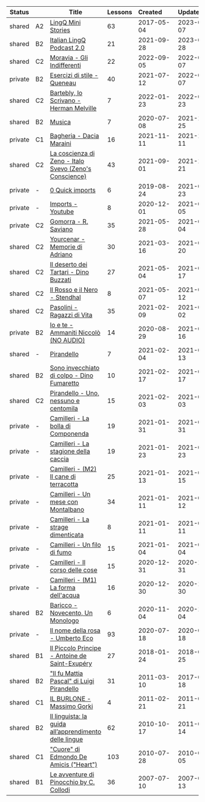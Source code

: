 |Status| |Title|Lessons|Created&nbsp;&nbsp;&nbsp;&nbsp;&nbsp;&nbsp;|Updated&nbsp;&nbsp;&nbsp;&nbsp;&nbsp;&nbsp;|
|-|-|-|-|-|-|
|shared|A2|[LingQ Mini Stories](https://www.lingq.com/en/learn/it/web/library/course/276534)|63|2017-05-04|2023-09-07
|shared|B2|[Italian LingQ Podcast 2.0](https://www.lingq.com/en/learn/it/web/library/course/927262)|21|2021-09-28|2023-03-28
|shared|C2|[Moravia - Gli Indifferenti](https://www.lingq.com/en/learn/it/web/library/course/1138389)|22|2022-09-05|2022-09-07
|private|B2|[Esercizi di stile - Queneau](https://www.lingq.com/en/learn/it/web/library/course/881365)|40|2021-07-12|2022-02-07
|shared|C2|[Bartebly, lo Scrivano - Herman Melville](https://www.lingq.com/en/learn/it/web/library/course/1003925)|7|2022-01-23|2022-01-23
|shared|B2|[Musica](https://www.lingq.com/en/learn/it/web/library/course/757554)|7|2020-07-08|2021-12-25
|private|C1|[Bagheria - Dacia Maraini](https://www.lingq.com/en/learn/it/web/library/course/957126)|16|2021-11-11|2021-11-11
|shared|C2|[La coscienza di Zeno - Italo Svevo (Zeno's Conscience)](https://www.lingq.com/en/learn/it/web/library/course/909521)|43|2021-09-01|2021-10-21
|private|-|[0 Quick imports](https://www.lingq.com/en/learn/it/web/library/course/498135)|6|2019-08-24|2021-07-23
|private|-|[Imports - Youtube](https://www.lingq.com/en/learn/it/web/library/course/769012)|8|2020-12-01|2021-07-05
|private|C2|[Gomorra - R. Saviano](https://www.lingq.com/en/learn/it/web/library/course/855106)|35|2021-05-28|2021-06-04
|shared|C2|[Yourcenar - Memorie di Adriano](https://www.lingq.com/en/learn/it/web/library/course/811529)|30|2021-03-16|2021-05-20
|shared|C2|[Il deserto dei Tartari - Dino Buzzati](https://www.lingq.com/en/learn/it/web/library/course/841433)|27|2021-05-04|2021-05-17
|shared|C2|[Il Rosso e il Nero - Stendhal](https://www.lingq.com/en/learn/it/web/library/course/843060)|8|2021-05-07|2021-05-12
|shared|C2|[Pasolini - Ragazzi di Vita](https://www.lingq.com/en/learn/it/web/library/course/786516)|35|2021-02-09|2021-04-02
|private|B2|[Io e te - Ammaniti Niccolò (NO AUDIO)](https://www.lingq.com/en/learn/it/web/library/course/686244)|14|2020-08-29|2021-03-16
|shared|-|[Pirandello](https://www.lingq.com/en/learn/it/web/library/course/783106)|7|2021-02-04|2021-03-13
|shared|B2|[Sono invecchiato di colpo - Dino Fumaretto](https://www.lingq.com/en/learn/it/web/library/course/793101)|10|2021-02-17|2021-02-17
|shared|C2|[Pirandello - Uno, nessuno e centomila](https://www.lingq.com/en/learn/it/web/library/course/782324)|15|2021-02-03|2021-02-03
|private|-|[Camilleri - La bolla di Componenda](https://www.lingq.com/en/learn/it/web/library/course/780144)|19|2021-01-31|2021-01-31
|private|-|[Camilleri - La stagione della caccia](https://www.lingq.com/en/learn/it/web/library/course/774275)|19|2021-01-23|2021-01-23
|private|-|[Camilleri - (M2) Il cane di terracotta](https://www.lingq.com/en/learn/it/web/library/course/768430)|25|2021-01-13|2021-01-15
|private|-|[Camilleri - Un mese con Montalbano](https://www.lingq.com/en/learn/it/web/library/course/767043)|34|2021-01-11|2021-01-12
|private|-|[Camilleri - La strage dimenticata](https://www.lingq.com/en/learn/it/web/library/course/767131)|8|2021-01-11|2021-01-11
|private|-|[Camilleri - Un filo di fumo](https://www.lingq.com/en/learn/it/web/library/course/762019)|15|2021-01-04|2021-01-04
|private|-|[Camilleri - Il corso delle cose](https://www.lingq.com/en/learn/it/web/library/course/759287)|15|2020-12-31|2020-12-31
|private|-|[Camilleri - (M1) La forma dell'acqua](https://www.lingq.com/en/learn/it/web/library/course/758882)|16|2020-12-30|2020-12-30
|shared|B2|[Baricco - Novecento, Un Monologo](https://www.lingq.com/en/learn/it/web/library/course/723986)|6|2020-11-04|2020-11-04
|private|-|[Il nome della rosa - Umberto Eco](https://www.lingq.com/en/learn/it/web/library/course/664945)|93|2020-07-18|2020-07-18
|shared|B1|[Il Piccolo Principe - Antoine de Saint-Exupéry](https://www.lingq.com/en/learn/it/web/library/course/328211)|27|2018-01-24|2018-01-25
|shared|B2|["Il fu Mattia Pascal" di Luigi Pirandello](https://www.lingq.com/en/learn/it/web/library/course/55264)|31|2011-03-10|2017-07-18
|shared|C1|[IL BURLONE - Massimo Gorki](https://www.lingq.com/en/learn/it/web/library/course/54585)|4|2011-02-21|2011-02-21
|shared|B2|[Il linguista: la guida all’apprendimento delle lingue](https://www.lingq.com/en/learn/it/web/library/course/50797)|62|2010-10-17|2011-01-14
|shared|C1|["Cuore" di Edmondo De Amicis ("Heart")](https://www.lingq.com/en/learn/it/web/library/course/48487)|103|2010-07-28|2010-09-05
|shared|B1|[Le avventure di Pinocchio by C. Collodi](https://www.lingq.com/en/learn/it/web/library/course/21024)|36|2007-07-10|2007-07-13
